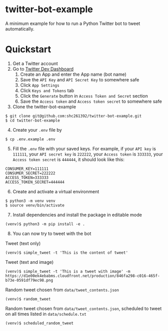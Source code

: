 # twitter-bot-example
A minimum example for how to run a Python Twitter bot to tweet automatically.

# Quickstart

1. Get a Twitter account
2. Go to [Twitter Dev Dashboard](https://developer.twitter.com/en/portal/projects-and-apps)
    1. Create an App and enter the App name (bot name)
    2. Save the `API Key` and `API Secret Key` to somewhere safe
    3. Click `App Settings`
    4. Click `Keys and Tokens` tab
    5. Click the `Generate` button in `Access Token and Secret` section
    6. Save the `Access token` and `Access token secret` to somewhere safe
3. Clone the twitter-bot-example

```
$ git clone git@github.com:shc261392/twitter-bot-example.git
$ cd twitter-bot-example
```

4. Create your `.env` file by

```
$ cp .env.example .env
```

5. Fill the `.env` file with your saved keys. For example, if your `API key` is `111111`, your `API secret key` is `222222`, your `Access token` is `333333`, your `Access token secret` is `444444`, it should look like this:

```
CONSUMER_KEY=111111
CONSUMER_SECRET=222222
ACCESS_TOKEN=333333
ACCESS_TOKEN_SECRET=444444
```

6. Create and activate a virtual environment

```
$ python3 -m venv venv
$ source venv/bin/activate
```

7. Install dependencies and install the package in editable mode

```
(venv)$ python3 -m pip install -e .
```

8. You can now try to tweet with the bot

Tweet (text only)

```
(venv)$ simple_tweet -t 'This is the content of tweet'
```

Tweet (text and image)

```
(venv)$ simple_tweet -t 'This is a tweet with image' -m https://d1e00ek4ebabms.cloudfront.net/production/846fa298-c016-465f-b73e-0591df79ec98.png
```

Random tweet chosen from `data/tweet_contents.json`

```
(venv)$ random_tweet
```

Random tweet chosen from `data/tweet_contents.json`, scheduled to tweet on all times listed in `data/schedule.txt`

```
(venv)$ scheduled_random_tweet
```


